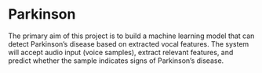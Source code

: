 # Parkinson
The primary aim of this project is to build a machine learning model that can detect Parkinson’s disease based on extracted vocal features. The system will accept audio input (voice samples), extract relevant features, and predict whether the sample indicates signs of Parkinson’s disease.
